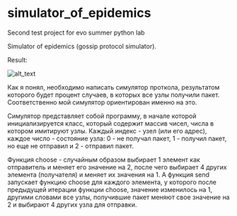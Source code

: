 # simulator_of_epidemics

Second test project for evo summer python lab

Simulator of epidemics (gossip protocol simulator).

Result:

![alt_text](https://github.com/Krissper/simulator_of_epidemics/blob/master/readme_images/results.JPG)


Как я понял, необходимо написать симулятор проткола, результатом которого будет процент случаев, в которых все узлы получили пакет.
Соответственно мой симулятор ориентирован именно на это.

Симулятор представляет собой программу, в начале которой инициализируется класс, который содержит массив чисел, числа в
котором имитируют узлы. Каждый индекс - узел (или его адрес), каждое число - состояние узла: 0 - не получал пакет, 1 -
получил пакет, но еще не отправил и 2 - отправил пакет.

Функция choose - случайным образом выбирает 1 элемент как отправитель и меняет его значение на 2, после чего выбирает
4 других элемента (получателя) и меняет их значения на 1. А функция send запускает функцию choose для каждого элемента,
у которого после предыдущей итерации функции choose, значение изменилось на 1, другими словами все узлы, получившие пакет
меняют свое значение на 2 и выбирают 4 других узла для отправки.

